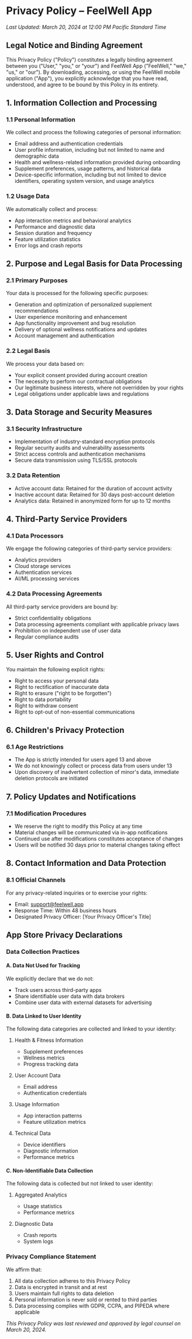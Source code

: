 # Privacy Policy – FeelWell App

*Last Updated: March 20, 2024 at 12:00 PM Pacific Standard Time*

## Legal Notice and Binding Agreement

This Privacy Policy ("Policy") constitutes a legally binding agreement between you ("User," "you," or "your") and FeelWell App ("FeelWell," "we," "us," or "our"). By downloading, accessing, or using the FeelWell mobile application ("App"), you explicitly acknowledge that you have read, understood, and agree to be bound by this Policy in its entirety.

## 1. Information Collection and Processing

### 1.1 Personal Information

We collect and process the following categories of personal information:

- Email address and authentication credentials
- User profile information, including but not limited to name and demographic data
- Health and wellness-related information provided during onboarding
- Supplement preferences, usage patterns, and historical data
- Device-specific information, including but not limited to device identifiers, operating system version, and usage analytics

### 1.2 Usage Data

We automatically collect and process:

- App interaction metrics and behavioral analytics
- Performance and diagnostic data
- Session duration and frequency
- Feature utilization statistics
- Error logs and crash reports

## 2. Purpose and Legal Basis for Data Processing

### 2.1 Primary Purposes

Your data is processed for the following specific purposes:

- Generation and optimization of personalized supplement recommendations
- User experience monitoring and enhancement
- App functionality improvement and bug resolution
- Delivery of optional wellness notifications and updates
- Account management and authentication

### 2.2 Legal Basis

We process your data based on:

- Your explicit consent provided during account creation
- The necessity to perform our contractual obligations
- Our legitimate business interests, where not overridden by your rights
- Legal obligations under applicable laws and regulations

## 3. Data Storage and Security Measures

### 3.1 Security Infrastructure

- Implementation of industry-standard encryption protocols
- Regular security audits and vulnerability assessments
- Strict access controls and authentication mechanisms
- Secure data transmission using TLS/SSL protocols

### 3.2 Data Retention

- Active account data: Retained for the duration of account activity
- Inactive account data: Retained for 30 days post-account deletion
- Analytics data: Retained in anonymized form for up to 12 months

## 4. Third-Party Service Providers

### 4.1 Data Processors

We engage the following categories of third-party service providers:

- Analytics providers
- Cloud storage services
- Authentication services
- AI/ML processing services

### 4.2 Data Processing Agreements

All third-party service providers are bound by:

- Strict confidentiality obligations
- Data processing agreements compliant with applicable privacy laws
- Prohibition on independent use of user data
- Regular compliance audits

## 5. User Rights and Control

You maintain the following explicit rights:

- Right to access your personal data
- Right to rectification of inaccurate data
- Right to erasure ("right to be forgotten")
- Right to data portability
- Right to withdraw consent
- Right to opt-out of non-essential communications

## 6. Children's Privacy Protection

### 6.1 Age Restrictions

- The App is strictly intended for users aged 13 and above
- We do not knowingly collect or process data from users under 13
- Upon discovery of inadvertent collection of minor's data, immediate deletion protocols are initiated

## 7. Policy Updates and Notifications

### 7.1 Modification Procedures

- We reserve the right to modify this Policy at any time
- Material changes will be communicated via in-app notifications
- Continued use after modifications constitutes acceptance of changes
- Users will be notified 30 days prior to material changes taking effect

## 8. Contact Information and Data Protection

### 8.1 Official Channels

For any privacy-related inquiries or to exercise your rights:

- Email: support@feelwell.app
- Response Time: Within 48 business hours
- Designated Privacy Officer: [Your Privacy Officer's Title]

## App Store Privacy Declarations

### Data Collection Practices

#### A. Data Not Used for Tracking

We explicitly declare that we do not:

- Track users across third-party apps
- Share identifiable user data with data brokers
- Combine user data with external datasets for advertising

#### B. Data Linked to User Identity

The following data categories are collected and linked to your identity:

1. Health & Fitness Information
   - Supplement preferences
   - Wellness metrics
   - Progress tracking data

2. User Account Data
   - Email address
   - Authentication credentials

3. Usage Information
   - App interaction patterns
   - Feature utilization metrics

4. Technical Data
   - Device identifiers
   - Diagnostic information
   - Performance metrics

#### C. Non-Identifiable Data Collection

The following data is collected but not linked to user identity:

1. Aggregated Analytics
   - Usage statistics
   - Performance metrics

2. Diagnostic Data
   - Crash reports
   - System logs

### Privacy Compliance Statement

We affirm that:

1. All data collection adheres to this Privacy Policy
2. Data is encrypted in transit and at rest
3. Users maintain full rights to data deletion
4. Personal information is never sold or rented to third parties
5. Data processing complies with GDPR, CCPA, and PIPEDA where applicable

*This Privacy Policy was last reviewed and approved by legal counsel on March 20, 2024.*
